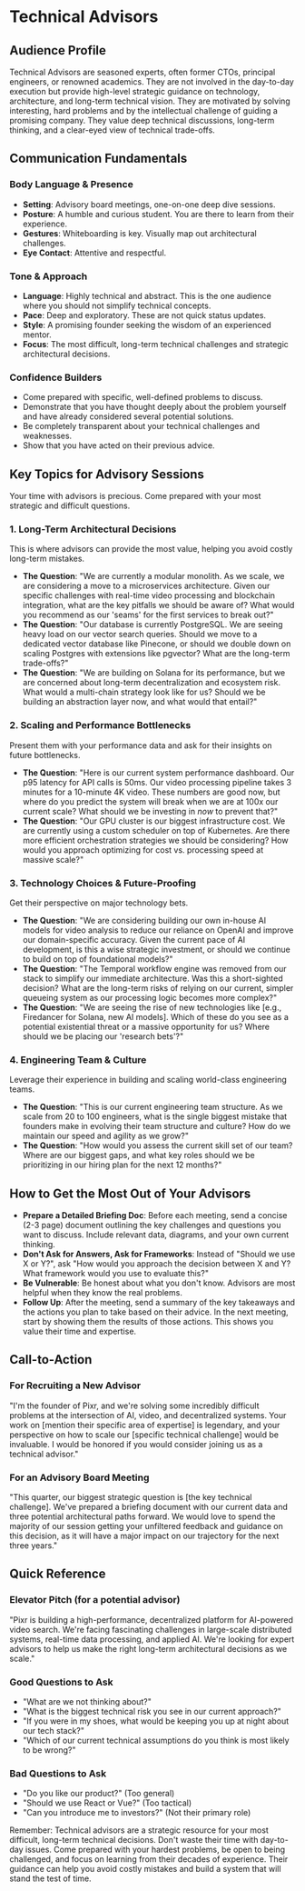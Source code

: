 # Technical Advisors

## Audience Profile
Technical Advisors are seasoned experts, often former CTOs, principal engineers, or renowned academics. They are not involved in the day-to-day execution but provide high-level strategic guidance on technology, architecture, and long-term technical vision. They are motivated by solving interesting, hard problems and by the intellectual challenge of guiding a promising company. They value deep technical discussions, long-term thinking, and a clear-eyed view of technical trade-offs.

## Communication Fundamentals

### Body Language & Presence
- **Setting**: Advisory board meetings, one-on-one deep dive sessions.
- **Posture**: A humble and curious student. You are there to learn from their experience.
- **Gestures**: Whiteboarding is key. Visually map out architectural challenges.
- **Eye Contact**: Attentive and respectful.

### Tone & Approach
- **Language**: Highly technical and abstract. This is the one audience where you should not simplify technical concepts.
- **Pace**: Deep and exploratory. These are not quick status updates.
- **Style**: A promising founder seeking the wisdom of an experienced mentor.
- **Focus**: The most difficult, long-term technical challenges and strategic architectural decisions.

### Confidence Builders
- Come prepared with specific, well-defined problems to discuss.
- Demonstrate that you have thought deeply about the problem yourself and have already considered several potential solutions.
- Be completely transparent about your technical challenges and weaknesses.
- Show that you have acted on their previous advice.

## Key Topics for Advisory Sessions

Your time with advisors is precious. Come prepared with your most strategic and difficult questions.

### 1. Long-Term Architectural Decisions
This is where advisors can provide the most value, helping you avoid costly long-term mistakes.

-   **The Question**: "We are currently a modular monolith. As we scale, we are considering a move to a microservices architecture. Given our specific challenges with real-time video processing and blockchain integration, what are the key pitfalls we should be aware of? What would you recommend as our 'seams' for the first services to break out?"
-   **The Question**: "Our database is currently PostgreSQL. We are seeing heavy load on our vector search queries. Should we move to a dedicated vector database like Pinecone, or should we double down on scaling Postgres with extensions like pgvector? What are the long-term trade-offs?"
-   **The Question**: "We are building on Solana for its performance, but we are concerned about long-term decentralization and ecosystem risk. What would a multi-chain strategy look like for us? Should we be building an abstraction layer now, and what would that entail?"

### 2. Scaling and Performance Bottlenecks
Present them with your performance data and ask for their insights on future bottlenecks.

-   **The Question**: "Here is our current system performance dashboard. Our p95 latency for API calls is 50ms. Our video processing pipeline takes 3 minutes for a 10-minute 4K video. These numbers are good now, but where do you predict the system will break when we are at 100x our current scale? What should we be investing in *now* to prevent that?"
-   **The Question**: "Our GPU cluster is our biggest infrastructure cost. We are currently using a custom scheduler on top of Kubernetes. Are there more efficient orchestration strategies we should be considering? How would you approach optimizing for cost vs. processing speed at massive scale?"

### 3. Technology Choices & Future-Proofing
Get their perspective on major technology bets.

-   **The Question**: "We are considering building our own in-house AI models for video analysis to reduce our reliance on OpenAI and improve our domain-specific accuracy. Given the current pace of AI development, is this a wise strategic investment, or should we continue to build on top of foundational models?"
-   **The Question**: "The Temporal workflow engine was removed from our stack to simplify our immediate architecture. Was this a short-sighted decision? What are the long-term risks of relying on our current, simpler queueing system as our processing logic becomes more complex?"
-   **The Question**: "We are seeing the rise of new technologies like [e.g., Firedancer for Solana, new AI models]. Which of these do you see as a potential existential threat or a massive opportunity for us? Where should we be placing our 'research bets'?"

### 4. Engineering Team & Culture
Leverage their experience in building and scaling world-class engineering teams.

-   **The Question**: "This is our current engineering team structure. As we scale from 20 to 100 engineers, what is the single biggest mistake that founders make in evolving their team structure and culture? How do we maintain our speed and agility as we grow?"
-   **The Question**: "How would you assess the current skill set of our team? Where are our biggest gaps, and what key roles should we be prioritizing in our hiring plan for the next 12 months?"

## How to Get the Most Out of Your Advisors

-   **Prepare a Detailed Briefing Doc**: Before each meeting, send a concise (2-3 page) document outlining the key challenges and questions you want to discuss. Include relevant data, diagrams, and your own current thinking.
-   **Don't Ask for Answers, Ask for Frameworks**: Instead of "Should we use X or Y?", ask "How would you approach the decision between X and Y? What framework would you use to evaluate this?"
-   **Be Vulnerable**: Be honest about what you don't know. Advisors are most helpful when they know the real problems.
-   **Follow Up**: After the meeting, send a summary of the key takeaways and the actions you plan to take based on their advice. In the next meeting, start by showing them the results of those actions. This shows you value their time and expertise.

## Call-to-Action

### For Recruiting a New Advisor
"I'm the founder of Pixr, and we're solving some incredibly difficult problems at the intersection of AI, video, and decentralized systems. Your work on [mention their specific area of expertise] is legendary, and your perspective on how to scale our [specific technical challenge] would be invaluable. I would be honored if you would consider joining us as a technical advisor."

### For an Advisory Board Meeting
"This quarter, our biggest strategic question is [the key technical challenge]. We've prepared a briefing document with our current data and three potential architectural paths forward. We would love to spend the majority of our session getting your unfiltered feedback and guidance on this decision, as it will have a major impact on our trajectory for the next three years."

## Quick Reference

### Elevator Pitch (for a potential advisor)
"Pixr is building a high-performance, decentralized platform for AI-powered video search. We're facing fascinating challenges in large-scale distributed systems, real-time data processing, and applied AI. We're looking for expert advisors to help us make the right long-term architectural decisions as we scale."

### Good Questions to Ask
-   "What are we not thinking about?"
-   "What is the biggest technical risk you see in our current approach?"
-   "If you were in my shoes, what would be keeping you up at night about our tech stack?"
-   "Which of our current technical assumptions do you think is most likely to be wrong?"

### Bad Questions to Ask
-   "Do you like our product?" (Too general)
-   "Should we use React or Vue?" (Too tactical)
-   "Can you introduce me to investors?" (Not their primary role)

Remember: Technical advisors are a strategic resource for your most difficult, long-term technical decisions. Don't waste their time with day-to-day issues. Come prepared with your hardest problems, be open to being challenged, and focus on learning from their decades of experience. Their guidance can help you avoid costly mistakes and build a system that will stand the test of time.